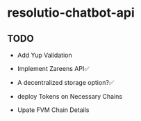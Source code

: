 # resolutio-chatbot-api

## TODO
- Add Yup Validation
- Implement Zareens API✅
- A decentralized storage option?✅


- deploy Tokens on Necessary Chains
- Upate FVM Chain Details